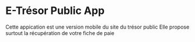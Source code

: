 # E-Trésor Public App

Cette appication est une version mobile du site du trésor public
Elle propose surtout la récupération de votre fiche de paie 

